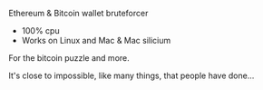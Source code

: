 Ethereum &amp; Bitcoin wallet bruteforcer<br/>
- 100% cpu<br/>
- Works on Linux and Mac & Mac silicium<br/>

For the bitcoin puzzle and more.

It's close to impossible, like many things, that people have done...

